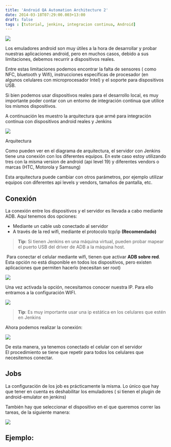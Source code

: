 ```yaml
---
title: 'Android QA Automation Architecture 2'
date: 2014-03-18T07:29:00.003+13:00
draft: false
tags : [tutorial, jenkins, integracion continua, Android]
---
```


[![](http://3.bp.blogspot.com/-KUz-BCeZh3Q/Uyc17lTIF_I/AAAAAAAAWys/Wl9jDgeGZ2o/s1600/header.png)](http://3.bp.blogspot.com/-KUz-BCeZh3Q/Uyc17lTIF_I/AAAAAAAAWys/Wl9jDgeGZ2o/s1600/header.png)

Los emuladores android son muy útiles a la hora de desarrollar y probar nuestras aplicaciones android, pero en muchos casos, debido a sus limitaciones, debemos recurrir a dispositivos reales.  

Entre estas limitaciones podemos encontrar la falta de sensores ( como NFC, bluetooth y Wifi), instrucciones específicas de procesador (en algunos celulares con microprocesador Intel) y el soporte para dispositivos USB.

Si bien podemos usar dispositivos reales para el desarrollo local, es muy importante poder contar con un entorno de integración continua que utilice los mismos dispositivos.

A continuación les muestro la arquitectura que armé para integración contínua con dispositivos android reales y Jenkins

  

  

  

![](http://4.bp.blogspot.com/-RBJ4Q-r3ox4/UyczCL75vRI/AAAAAAAAWyk/yq78hPGZuZs/s1600/android.jpg)

Arquitectura

Como pueden ver en el diagrama de arquitectura, el servidor con Jenkins tiene una conexión con los diferentes equipos. En este caso estoy utilizando tres con la misma version de android (api level 19) y diferentes vendors o marcas (HTC, Motorola y Samsung) 

Esta arquitectura puede cambiar con otros parámetros, por ejemplo utilizar equipos con diferentes api levels y vendors, tamaños de pantalla, etc.

Conexión
--------

La conexión entre los dispositivos y el servidor es llevada a cabo mediante ADB. Aquí tenemos dos opciones:

*   Mediante un cable usb conectado al servidor
*   A través de la red wifi, mediante el protocolo tcp/ip **(Recomendado)**

> **Tip:** Si tienen Jenkins en una máquina virtual, pueden probar mapear el puerto USB del driver de ADB a la máquina host.

 Para conectar el celular mediante wifi, tienen que activar **ADB sobre red**. Esta opción no está disponible en todos los dispositivos, pero existen aplicaciones que permiten hacerlo (necesitan ser root)  

[![](http://2.bp.blogspot.com/-_3rh_j5n_Js/Uyc5poTS_HI/AAAAAAAAWy4/hJhCFmefxI8/s1600/screenshot-20140317-144911.png)](http://2.bp.blogspot.com/-_3rh_j5n_Js/Uyc5poTS_HI/AAAAAAAAWy4/hJhCFmefxI8/s1600/screenshot-20140317-144911.png)

  

  

Una vez activada la opción, necesitamos conocer nuestra IP. Para ello entramos a la configuración WIFI.

[![](http://1.bp.blogspot.com/-kT4JOG0nCT4/Uyc6NHi-b8I/AAAAAAAAWzA/0ylZycSWcEs/s1600/device-2014-03-17-145915.png)](http://1.bp.blogspot.com/-kT4JOG0nCT4/Uyc6NHi-b8I/AAAAAAAAWzA/0ylZycSWcEs/s1600/device-2014-03-17-145915.png)

  

> **Tip**: Es muy importante usar una ip estática en los celulares que estén en Jenkins

Ahora podemos realizar la conexión:  

[![](http://4.bp.blogspot.com/-hvwqtRV06AQ/Uyc6btFdlJI/AAAAAAAAWzI/OF9j_7eQNJs/s1600/2014-03-17+15_09_29-Blogger_+CristianMarquez.com.ar+-+Crear+entrada.png)](http://4.bp.blogspot.com/-hvwqtRV06AQ/Uyc6btFdlJI/AAAAAAAAWzI/OF9j_7eQNJs/s1600/2014-03-17+15_09_29-Blogger_+CristianMarquez.com.ar+-+Crear+entrada.png)

  
De esta manera, ya tenemos conectado el celular con el servidor  
El procedimiento se tiene que repetir para todos los celulares que necesitemos conectar.  
  

Jobs
----

La configuración de los job es prácticamente la misma. Lo único que hay que tener en cuenta es deshabilitar los emuladores ( si tienen el plugin de android-emulator en jenkins)

También hay que seleccionar el dispositivo en el que queremos correr las tareas, de la siguiente manera:

[![](http://4.bp.blogspot.com/-TYr1kXbyalc/Uyc-70d00YI/AAAAAAAAWzU/eqtw8nkxQaM/s1600/2014-03-17+15_28_30-C__WINDOWS_system32_cmd.exe.png)](http://4.bp.blogspot.com/-TYr1kXbyalc/Uyc-70d00YI/AAAAAAAAWzU/eqtw8nkxQaM/s1600/2014-03-17+15_28_30-C__WINDOWS_system32_cmd.exe.png)

  

Ejemplo:
--------